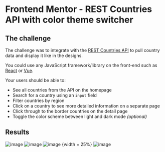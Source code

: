 # Frontend Mentor - REST Countries API with color theme switcher

## The challenge

The challenge was to integrate with the [REST Countries API](https://restcountries.eu) to pull country data and display it like in the designs.

You could use any JavaScript framework/library on the front-end such as [React](https://reactjs.org) or [Vue](https://vuejs.org). 

Your users should be able to:

- See all countries from the API on the homepage
- Search for a country using an `input` field
- Filter countries by region
- Click on a country to see more detailed information on a separate page
- Click through to the border countries on the detail page
- Toggle the color scheme between light and dark mode *(optional)*

## Results

![image](https://user-images.githubusercontent.com/71760740/119536569-22f75f00-bd81-11eb-8654-b6b6695ce6bd.png)
![image](https://user-images.githubusercontent.com/71760740/119536705-49b59580-bd81-11eb-8042-d141f95b8b21.png)
![image](https://user-images.githubusercontent.com/71760740/119536787-5cc86580-bd81-11eb-9656-98cf7c0fbcfb.png) {width = 25%}
![image](https://user-images.githubusercontent.com/71760740/119536823-6356dd00-bd81-11eb-8348-c80f16bc15ac.png)


